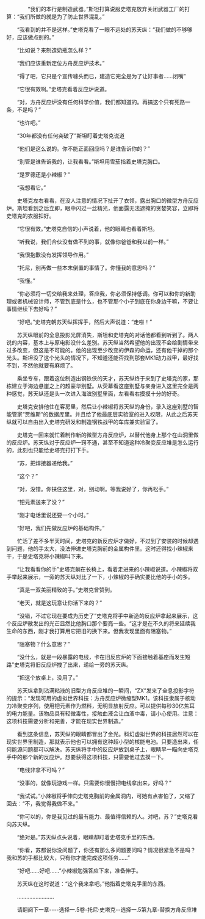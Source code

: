 <div class="read-content j_readContent" id="">
                <p>　　　　“我们的本行是制造武器。”斯坦打算说服史塔克放弃关闭武器工厂的打算：“我们所做的就是为了防止世界混乱。”<p>　　“我看到的并不是这样。”史塔克看了一眼不远处的苏天纵：“我们做的不够够好，应该做点别的。”<p>　　“比如说？来制造奶瓶怎么样？”<p>　　“我们应该重新定位方舟反应炉技术。”<p>　　“得了吧，它只是个宣传噱头而已，建造它完全是为了让好事者……闭嘴”<p>　　“它很有效啊。”史塔克看着反应炉说道。<p>　　“对，方舟反应炉没有任何科学价值，我们都知道的。再搞这个只有死路一条，不是吗？”<p>　　“也许吧。”<p>　　“30年都没有任何突破了”斯坦盯着史塔克说道<p>　　“他们是这么说的。你不能正面回应吗？是谁告诉你的？”<p>　　“别管是谁告诉我的，让我看看。”斯坦用雪茄指着史塔克胸口。<p>　　“是罗德还是小辣椒？”<p>　　“我想看它。”<p>　　史塔克左右看看，在没人注意的情况下扯开了衣领，露出胸口的微型方舟反应炉。斯坦看到之后立即，眼中闪过一丝精光，他面露无法遮掩的贪婪笑容，立即将史塔克的衣服扣好。<p>　　“它很有效。”史塔克自信的小声说着，他的眼睛也看着斯坦。<p>　　“听我说，我们合伙没有做不到的事，就像你爸爸和我以前一样。”<p>　　“我很抱歉没有发挥领导作用。”<p>　　“托尼，别再做一些本末倒置的事情了。你懂我的意思吗？”<p>　　“我懂。”<p>　　“你必须将一切交给我来处理，答应我，你必须保持低调。你可以和你的新助理或者机械设计师，不管到底是什么，也不管那个小子到底在你身边干嘛，不要让事情继续下去好吗？”<p>　　“好吧。”史塔克朝苏天纵挥挥手，然后大声说道：“走啦！”<p>　　苏天纵眼前的全息投影光屏消失，斯坦和史塔克的对话他都看到听到了。两人说的内容，基本上与原电影没什么差别。苏天纵当然希望他的出现不会给剧情带来过多改变，但这是不可能的。他的出现至少改变的伊森的命运，还有他干掉的那个光头。斯坦没了这个光头的情况下，不知道还能否找到那套MK1动力战甲，最好找不到，不然他就要有麻烦了。<p>　　乘坐专车，跟着这位制造出钢铁侠的天才，苏天纵终于来到了史塔克的家，那栋建立于海边悬崖之上的超豪华别墅。从荧幕看这座别墅与亲身进入这里完全是两种感觉，苏天纵还是头一次进入海滨别墅里面，左看看右摸摸十分的好奇。<p>　　史塔克安排他住在客房里，然后让小辣椒将苏天纵的身份，录入这座别墅的智能管家“贾维斯”的数据库里。并且给了他最底层实验室的进入权限，从此之后苏天纵就可以自由出入史塔克研发和制造钢铁战甲的车库兼实验室了。<p>　　史塔克一回来就忙着制作新的微型方舟反应炉，以替代他身上那个在山洞里做的反应炉。苏天纵对于反应炉一窍不通，甚至不知道这种冷聚变反应堆是怎么运行的，此刻也只能给史塔克打打下手。<p>　　“苏，把焊接器递给我。”<p>　　“这个？”<p>　　“对，没错。你扶住这里，对，别动啊。等我说好了，你再松手。”<p>　　“钯元素送来了没？”<p>　　“刚才电话里说还要一个小时。”<p>　　“好吧，我们先做反应炉的基础构件。”<p>　　忙活了差不多半天时间，史塔克的新反应炉才做好，不过到了安装的时候却遇到问题，他的手太大，没法伸进史塔克胸前的金属构件里。这时还得找小辣椒来干，于是史塔克将小辣椒叫下来。<p>　　“让我看看你的手”史塔克躺在长椅上，看着走进来的小辣椒说道。小辣椒将双手举起来展示，一旁的苏天纵对比了一下，小辣椒的手确实要比他的手小的多。<p>　　“真是一双美丽精致的手。”史塔克曾赞到。<p>　　“老天，就是这玩意让你活下来的？”<p>　　“没错，不过它现在要成为历史了”史塔克将手中新造的反应炉拿起来展示，这个反应炉散发出的光芒显然比他胸口那个要亮一些。“这才是在不久的将来延续我生命的东西，刚才我打算用它把旧的换下来。但我发现里面有阻塞物。”<p>　　“阻塞物？什么意思？”<p>　　“没什么，就是一段暴露的电线，卡在旧反应炉的下面接触着基座而发生短路”史塔克将旧反应炉拽了出来，递给一旁的苏天纵。<p>　　“把这个放桌上，没用了。”<p>　　苏天纵拿到沾满粘液的旧型方舟反应堆的一瞬间，“ZX”发来了全息投影字符的提示：“发现可用的虚拟世界科技：方舟反应炉微缩型MK1。该科技隶属于核动力冷聚变序列，使用钯元素作为燃料，无明显放射反应。可以提供每秒30亿焦耳的电力能量。该物品具有轻微毒性，接触血液会让血液中毒，请小心使用。注意：这项科技需要分析和完善，才能在现实世界制造。”<p>　　看到这条信息，苏天纵的眼睛都冒出了金光。科幻虚拟世界的科技居然可以在现实世界里制造，那就表示他也可以拥有这种超小型的核能电池。只要造出来，任何能源问题都可以解决。苏天纵将手中的反应炉放到桌子上，眼睛早一瞄向史塔克手中的那个新的反应炉。想要获得这项科技，只需要他过去摸一下。<p>　　“电线非拿不可吗？”<p>　　“没事的，就像玩游戏一样。只需要你慢慢把电线拿出来，好吗？”<p>　　“我试试。”小辣椒将手伸向史塔克胸前的金属洞内，可她有点害怕了，又缩了回去：“不，我觉得我做不来。”<p>　　“你可以的，你是我见过的最有能力、最值得信赖的人。对吧，苏？”史塔克看向苏天纵。<p>　　“绝对是。”苏天纵点头说着，眼睛却盯着史塔克手里的东西。<p>　　“你看，苏都说你没问题了，你还有那么多问题要问吗？情况很紧急不是吗？我和苏的手都比较大，只有你才能完成这项任务……”<p>　　“好吧……好吧……”小辣椒勉强答应下来，准备伸手。<p>　　苏天纵在这时说道：“这个我来拿吧。”他指着史塔克手里的东西。<p>　　……………………<p>　　请翻阅下一章----选择一.5卷-托尼·史塔克--选择一.5第九章-替换方舟反应堆<p> 
            </div>